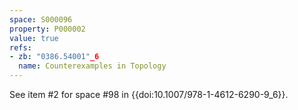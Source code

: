 ```yaml
---
space: S000096
property: P000002
value: true
refs:
- zb: "0386.54001"_6
  name: Counterexamples in Topology
---
```


See item #2 for space #98 in {{doi:10.1007/978-1-4612-6290-9_6}}.
